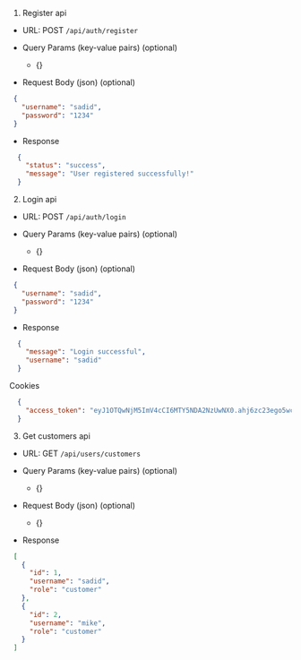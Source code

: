 1) Register api

- URL: POST `/api/auth/register`

- Query Params (key-value pairs) (optional)
    - {}

- Request Body (json) (optional)
 ```json
  {
    "username": "sadid",
    "password": "1234"
  }
  ```
  
- Response
 ```json
   {
     "status": "success",
     "message": "User registered successfully!"
   }
   ```

2) Login api

- URL: POST `/api/auth/login`

- Query Params (key-value pairs) (optional)
  - {}

- Request Body (json) (optional)
 ```json
  {
    "username": "sadid",
    "password": "1234"
  }
  ```

- Response
 ```json
   {
     "message": "Login successful", 
     "username": "sadid"
   }
  ```
  Cookies
 ```json
   {
     "access_token": "eyJ1OTQwNjM5ImV4cCI6MTY5NDA2NzUwNX0.ahj6zc23ego5wclHr5RlBJAdCOqch79ouAz_GU4qQiU"
   }
  ```
3) Get customers api

- URL: GET `/api/users/customers`

- Query Params (key-value pairs) (optional)
  - {}

- Request Body (json) (optional)
  - {}

- Response
 ```json
  [
    {
      "id": 1,
      "username": "sadid",
      "role": "customer"
    },
    {
      "id": 2,
      "username": "mike",
      "role": "customer"
    }
  ]
   ```